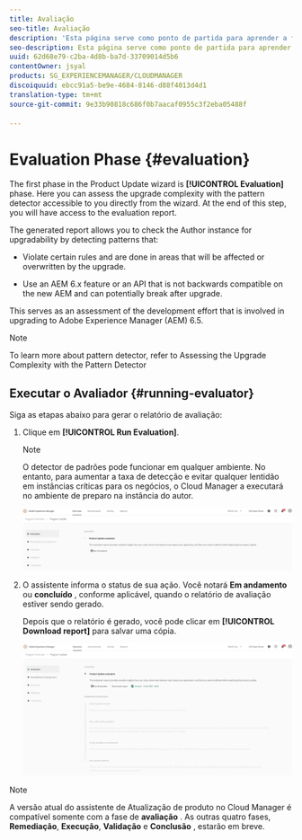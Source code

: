 ```yaml
---
title: Avaliação
seo-title: Avaliação
description: 'Esta página serve como ponto de partida para aprender a fase de Avaliação no Assistente de Atualização de Produto. '
seo-description: Esta página serve como ponto de partida para aprender a fase de Avaliação no Assistente de Atualização de Produto.
uuid: 62d68e79-c2ba-4d8b-ba7d-33709014d5b6
contentOwner: jsyal
products: SG_EXPERIENCEMANAGER/CLOUDMANAGER
discoiquuid: ebcc91a5-be9e-4684-8146-d88f4013d4d1
translation-type: tm+mt
source-git-commit: 9e33b90818c686f0b7aacaf0955c3f2eba05488f

---
```



# Evaluation Phase {#evaluation}

The first phase in the Product Update wizard is **[!UICONTROL Evaluation]** phase.
Here you can assess the upgrade complexity with the pattern detector accessible to you directly from the wizard. At the end of this step, you will have access to the evaluation report.

The generated report allows you to check the Author instance for upgradability by detecting patterns that:

* Violate certain rules and are done in areas that will be affected or overwritten by the upgrade.

* Use an AEM 6.x feature or an API that is not backwards compatible on the new AEM and can potentially break after upgrade.

This serves as an assessment of the development effort that is involved in upgrading to Adobe Experience Manager (AEM) 6.5.

>[!NOTE]
>To learn more about pattern detector, refer to Assessing the Upgrade Complexity with the Pattern Detector[](https://helpx.adobe.com/experience-manager/6-4/sites/deploying/using/pattern-detector.html)

## Executar o Avaliador {#running-evaluator}

Siga as etapas abaixo para gerar o relatório de avaliação:

1. Clique em **[!UICONTROL Run Evaluation]**.

   >[!NOTE]
   >O detector de padrões pode funcionar em qualquer ambiente. No entanto, para aumentar a taxa de detecção e evitar qualquer lentidão em instâncias críticas para os negócios, o Cloud Manager a executará no ambiente de preparo na instância do autor.

   ![](assets/Run-Evaluation.png)

1. O assistente informa o status de sua ação. Você notará **Em andamento** ou **concluído** , conforme aplicável, quando o relatório de avaliação estiver sendo gerado.

   Depois que o relatório é gerado, você pode clicar em **[!UICONTROL Download report]** para salvar uma cópia.

   ![](assets/Evaluation-1.png)


>[!NOTE]
>A versão atual do assistente de Atualização de produto no Cloud Manager é compatível somente com a fase de **avaliação** . As outras quatro fases, **Remediação**, **Execução**, **Validação** e **Conclusão** , estarão em breve.
